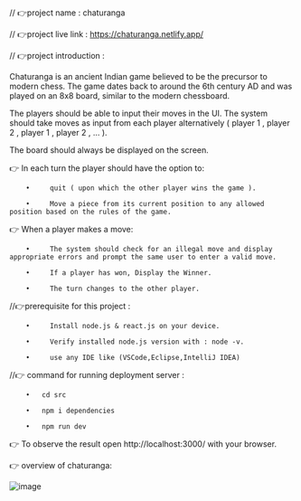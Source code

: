 // 👉project name : chaturanga

// 👉project live link : https://chaturanga.netlify.app/



// 👉project introduction : 

Chaturanga is an ancient Indian game believed to be the precursor to modern chess. The game dates back to around the 6th century AD and was played on an 8x8 board, similar to the modern chessboard.

The players should be able to input their moves in the UI. The system should take moves as input from each player alternatively ( player 1 , player 2 , player 1 , player 2 , … ). 

The board should always be displayed on the screen.

👉 In each turn the player should have the option to:


        •	  quit ( upon which the other player wins the game ).
        
        •	  Move a piece from its current position to any allowed position based on the rules of the game.

👉 When a player makes a move:


        •	  The system should check for an illegal move and display appropriate errors and prompt the same user to enter a valid move.
        
        •	  If a player has won, Display the Winner.
        
        •	  The turn changes to the other player.
        

//👉prerequisite for this project :

        •	  Install node.js & react.js on your device.
        
        •	  Verify installed node.js version with : node -v.
        
        •	  use any IDE like (VSCode,Eclipse,IntelliJ IDEA)
        
//👉 command for running deployment server :

        •  	cd src
        
        •  	npm i dependencies
        
        •  	npm run dev
        
👉 To observe the result open http://localhost:3000/ with your browser.

👉 overview of chaturanga:


![image](https://github.com/royabhishek47/chaturanga/assets/98046344/fc187b56-62af-4eb5-89de-9800adc99629)





  
   
